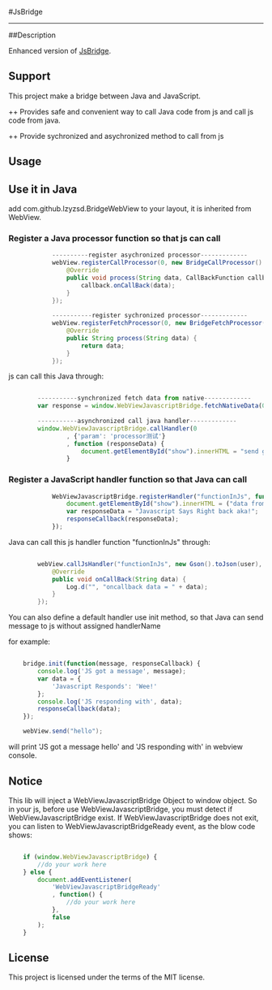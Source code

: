 #JsBridge

-----
##Description

Enhanced version of [JsBridge](https://github.com/lzyzsd/JsBridge).

## Support
This project make a bridge between Java and JavaScript.

++ Provides safe and convenient way to call Java code from js and call js code from java.

++ Provide sychronized and asychronized method to call from js

<!--## Demo-->
<!--![JsBridge Demo](https://raw.githubusercontent.com/lzyzsd/JsBridge/master/JsBridge.gif)-->

## Usage

## Use it in Java

add com.github.lzyzsd.BridgeWebView to your layout, it is inherited from WebView.

### Register a Java processor function so that js can call

```java
            ----------register asychronized processor-------------
            webView.registerCallProcessor(0, new BridgeCallProcessor() {
                @Override
                public void process(String data, CallBackFunction callback) {
                    callback.onCallBack(data);
                }
            });
    
            -----------register sychronized processor-------------
            webView.registerFetchProcessor(0, new BridgeFetchProcessor() {
                @Override
                public String process(String data) {
                    return data;
                }
            });

```

js can call this Java through:

```javascript

        -----------synchronized fetch data from native-------------
        var response = window.WebViewJavascriptBridge.fetchNativeData(0, data);
        
        -----------asynchronized call java handler-------------
        window.WebViewJavascriptBridge.callHandler(0
                , {'param': 'processor测试'}
                , function (responseData) {
                    document.getElementById("show").innerHTML = "send get responseData from java, data = " + responseData;
                }

```

### Register a JavaScript handler function so that Java can call

```javascript
            WebViewJavascriptBridge.registerHandler("functionInJs", function (data, responseCallback) {
                document.getElementById("show").innerHTML = ("data from Java: = " + data);
                var responseData = "Javascript Says Right back aka!";
                responseCallback(responseData);
            });

```

Java can call this js handler function "functionInJs" through:

```java

        webView.callJsHandler("functionInJs", new Gson().toJson(user), new CallBackFunction() {
            @Override
            public void onCallBack(String data) {
                Log.d("", "oncallback data = " + data);
            }
        });

```
You can also define a default handler use init method, so that Java can send message to js without assigned handlerName

for example:

```javascript

    bridge.init(function(message, responseCallback) {
        console.log('JS got a message', message);
        var data = {
            'Javascript Responds': 'Wee!'
        };
        console.log('JS responding with', data);
        responseCallback(data);
    });

```

```java
    webView.send("hello");
```

will print 'JS got a message hello' and 'JS responding with' in webview console.

## Notice

This lib will inject a WebViewJavascriptBridge Object to window object.
So in your js, before use WebViewJavascriptBridge, you must detect if WebViewJavascriptBridge exist.
If WebViewJavascriptBridge does not exit, you can listen to WebViewJavascriptBridgeReady event, as the blow code shows:

```javascript

    if (window.WebViewJavascriptBridge) {
        //do your work here
    } else {
        document.addEventListener(
            'WebViewJavascriptBridgeReady'
            , function() {
                //do your work here
            },
            false
        );
    }

```

## License

This project is licensed under the terms of the MIT license.
